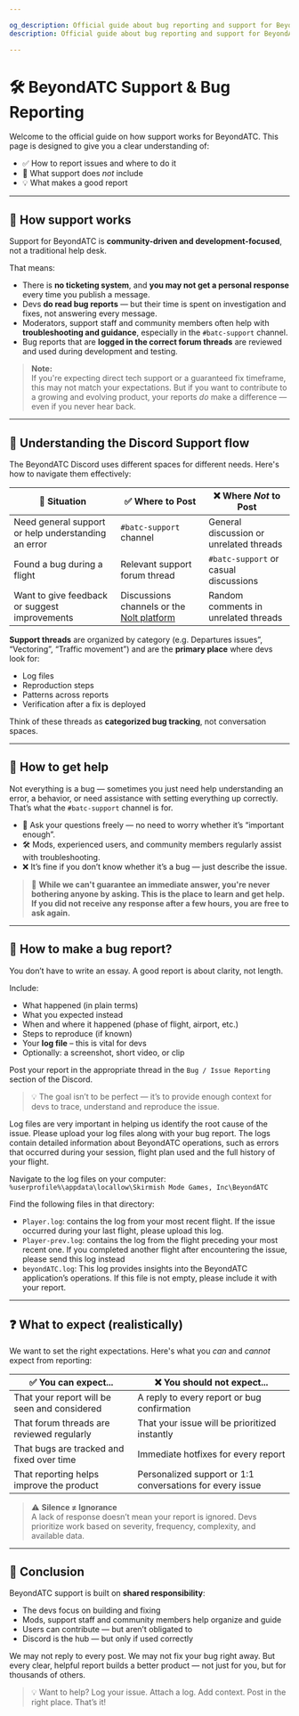 ```yaml
---

og_description: Official guide about bug reporting and support for BeyondATC. An overview of how support and bug reporting work, including best practices, expectations, and how to contribute effectively during early access.
description: Official guide about bug reporting and support for BeyondATC. An overview of how support and bug reporting work, including best practices, expectations, and how to contribute effectively during early access.

---
```


# 🛠️ BeyondATC Support & Bug Reporting

Welcome to the official guide on how support works for BeyondATC. This page is designed to give you a clear understanding of:

- ✅ How to report issues and where to do it  
- 🚫 What support does *not* include  
- 💡 What makes a good report  

---

## 📌 How support works

Support for BeyondATC is **community-driven and development-focused**, not a traditional help desk.

That means:

- There is **no ticketing system**, and **you may not get a personal response** every time you publish a message.
- Devs **do read bug reports** — but their time is spent on investigation and fixes, not answering every message.
- Moderators, support staff and community members often help with **troubleshooting and guidance**, especially in the `#batc-support` channel.
- Bug reports that are **logged in the correct forum threads** are reviewed and used during development and testing.

> **Note:**  
> If you're expecting direct tech support or a guaranteed fix timeframe, this may not match your expectations. But if you want to contribute to a growing and evolving product, your reports *do* make a difference — even if you never hear back.

---

## 🧭 Understanding the Discord Support flow

The BeyondATC Discord uses different spaces for different needs. Here's how to navigate them effectively:

| 🧩 Situation                                  | ✅ Where to Post               | ❌ Where *Not* to Post                    |
|----------------------------------------------|----------------------------------|-------------------------------------------|
| Need general support or help understanding an error  | `#batc-support` channel          | General discussion or unrelated threads   |
| Found a bug during a flight                  | Relevant support forum thread    | `#batc-support` or casual discussions     |
| Want to give feedback or suggest improvements| Discussions channels or the [Nolt platform](https://beyondatc.nolt.io) | Random comments in unrelated threads      |

**Support threads** are organized by category (e.g. Departures issues”, “Vectoring”, “Traffic movement”) and are the **primary place** where devs look for:

- Log files  
- Reproduction steps  
- Patterns across reports  
- Verification after a fix is deployed

Think of these threads as **categorized bug tracking**, not conversation spaces.

---

## 🤗 How to get help

Not everything is a bug — sometimes you just need help understanding an error, a behavior, or need assistance with setting everything up correctly. That’s what the `#batc-support` channel is for.

- 🧠 Ask your questions freely — no need to worry whether it’s “important enough”.  
- 🛠️ Mods, experienced users, and community members regularly assist with troubleshooting.  
- ❌ It’s fine if you don’t know whether it’s a bug — just describe the issue.

> 💬 **While we can't guarantee an immediate answer, you're never bothering anyone by asking. This is the place to learn and get help. If you did not receive any response after a few hours, you are free to ask again.**

---

## 📄 How to make a bug report?

You don’t have to write an essay. A good report is about clarity, not length.

Include:

- What happened (in plain terms)
- What you expected instead
- When and where it happened (phase of flight, airport, etc.)
- Steps to reproduce (if known)
- Your **log file** – this is vital for devs
- Optionally: a screenshot, short video, or clip

Post your report in the appropriate thread in the `Bug / Issue Reporting` section of the Discord.

> 💡 The goal isn’t to be perfect — it’s to provide enough context for devs to trace, understand and reproduce the issue.

Log files are very important in helping us identify the root cause of the issue. Please upload your log files along with your bug report. The logs contain detailed information about BeyondATC operations, such as errors that occurred during your session, flight plan used and the full history of your flight.

Navigate to the log files on your computer:  
```%userprofile%\appdata\locallow\Skirmish Mode Games, Inc\BeyondATC```

Find the following files in that directory:

- ```Player.log```: contains the log from your most recent flight. If the issue occurred during your last flight, please upload this log.
- ```Player-prev.log```: contains the log from the flight preceding your most recent one. If you completed another flight after encountering the issue, please send this log instead
- ```beyondATC.log```: This log provides insights into the BeyondATC application’s operations. If this file is not empty, please include it with your report.

---

## ❓ What to expect (realistically)

We want to set the right expectations. Here's what you *can* and *cannot* expect from reporting:

| ✅ You can expect...                           | ❌ You should not expect...                    |
|------------------------------------------------|------------------------------------------------|
| That your report will be seen and considered   | A reply to every report or bug confirmation    |
| That forum threads are reviewed regularly      | That your issue will be prioritized instantly  |
| That bugs are tracked and fixed over time      | Immediate hotfixes for every report            |
| That reporting helps improve the product       | Personalized support or 1:1 conversations for every issue     |

> ⚠️ **Silence ≠ Ignorance**  
> A lack of response doesn’t mean your report is ignored. Devs prioritize work based on severity, frequency, complexity, and available data.

---

## 🤝 Conclusion

BeyondATC support is built on **shared responsibility**:

- The devs focus on building and fixing  
- Mods, support staff and community members help organize and guide  
- Users can contribute — but aren’t obligated to  
- Discord is the hub — but only if used correctly  

We may not reply to every post. We may not fix your bug right away. But every clear, helpful report builds a better product — not just for you, but for thousands of others.

> 💡 Want to help? Log your issue. Attach a log. Add context. Post in the right place. That’s it!
